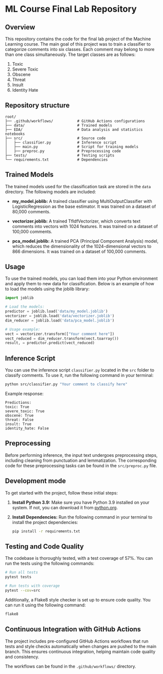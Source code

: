 # ML Course Final Lab Repository

## Overview

This repository contains the code for the final lab project of the Machine Learning course. The main goal of this project was to train a classifier to categorize comments into six classes. Each comment may belong to more than one class simultaneously. The target classes are as follows:

1. Toxic
2. Severe Toxic
3. Obscene
4. Threat
5. Insult
6. Identity Hate

## Repository structure
```
root/
├── .github/workflows/           # GitHub Actions configurations
├── data/                        # Trained models
├── EDA/                         # Data analysis and statistics notebooks
├── src/                         # Source code
│   ├── classifier.py            # Inference script
│   ├── main.py                  # Script for training models
│   ├── preproc.py               # Preprocessing code
├── tests/                       # Testing scripts
└── requirements.txt             # Dependencies
```

## Trained Models

The trained models used for the classification task are stored in the `data` directory. The following models are included:

- **my_model.joblib:** A trained classifier using MultiOutputClassifier with LogisticRegression as the base estimator. It was trained on a dataset of 80,000 comments.

- **vectorizer.joblib:** A trained TfIdfVectorizer, which converts text comments into vectors with 1024 features. It was trained on a dataset of 100,000 comments.

- **pca_model.joblib:** A trained PCA (Principal Component Analysis) model, which reduces the dimensionality of the 1024-dimensional vectors to 866 dimensions. It was trained on a dataset of 100,000 comments.

## Usage

To use the trained models, you can load them into your Python environment and apply them to new data for classification. Below is an example of how to load the models using the joblib library:

```python
import joblib

# Load the models:
predictor = joblib.load('data/my_model.joblib')
vectorizer = joblib.load('data/vectorizer.joblib')
dim_reducer = joblib.load('data/pca_model.joblib')

# Usage example:
vect = vectorizer.transform(["Your comment here"])
vect_reduced = dim_reducer.transform(vect.toarray())
result, = predictor.predict(vect_reduced)
```

## Inference Script

You can use the inference script `classifier.py` located in the `src` folder to classify comments. To use it, run the following command in your terminal:

```bash
python src/classifier.py "Your comment to classify here"
```

Example response:
```
Predictions:
toxic: True
severe_toxic: True
obscene: True
threat: False
insult: True
identity_hate: False
```

## Preprocessing

Before performing inference, the input text undergoes preprocessing steps, including cleaning from punctuation and lemmatization. The corresponding code for these preprocessing tasks can be found in the `src/preproc.py` file.

## Development mode

To get started with the project, follow these initial steps:

1. **Install Python 3.9:** Make sure you have Python 3.9 installed on your system. If not, you can download it from [python.org](https://www.python.org/).

2. **Install Dependencies:** Run the following command in your terminal to install the project dependencies:

    ```bash
    pip install -r requirements.txt
    ```

## Testing and Code Quality

The codebase is thoroughly tested, with a test coverage of 57%. You can run the tests using the following commands:

```bash
# Run all tests
pytest tests

# Run tests with coverage
pytest --cov=src
```
Additionally, a Flake8 style checker is set up to ensure code quality. You can run it using the following command:

```bash
flake8
```

## Continuous Integration with GitHub Actions

The project includes pre-configured GitHub Actions workflows that run tests and style checks automatically when changes are pushed to the main branch. This ensures continuous integration, helping maintain code quality and consistency.

The workflows can be found in the `.github/workflows/` directory.
